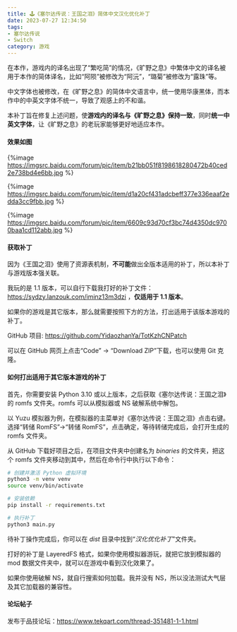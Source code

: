 ```yaml
---
title: 🕹️《塞尔达传说：王国之泪》简体中文汉化优化补丁
date: 2023-07-27 12:34:50
tags:
- 塞尔达传说
- Switch
category: 游戏
---
```


在本作，游戏内的译名出现了“繁吃简”的情况，《旷野之息》中繁体中文的译名被用于本作的简体译名，比如“阿陨”被修改为“阿沅”，“璐菊”被修改为“露珠”等。

中文字体也被修改，在《旷野之息》的简体中文语言中，统一使用华康黑体，而本作中的中英文字体不统一，导致了观感上的不和谐。

本补丁旨在修复上述问题，使**游戏内的译名与《旷野之息》保持一致**，同时**统一中英文字体**，让《旷野之息》的老玩家能够更好地适应本作。

#### 效果如图

{%image https://imgsrc.baidu.com/forum/pic/item/b21bb051f8198618280472b40ced2e738bd4e6bb.jpg %}

{%image https://imgsrc.baidu.com/forum/pic/item/d1a20cf431adcbeff377e336eaaf2edda3cc9fbb.jpg %}

{%image https://imgsrc.baidu.com/forum/pic/item/6609c93d70cf3bc74d4350dc9700baa1cd112abb.jpg %}

#### 获取补丁

因为《王国之泪》使用了资源表机制，**不可能**做出全版本适用的补丁，所以本补丁与游戏版本强关联。

我玩的是 1.1 版本，可以自行下载我打好的补丁文件：https://sydzy.lanzouk.com/iminz13m3dzi ，**仅适用于 1.1 版本**。

如果你的游戏是其它版本，那么就需要按照下方的方法，打出适用于该版本游戏的补丁。

GitHub 项目: https://github.com/YidaozhanYa/TotKzhCNPatch

可以在 GitHub 网页上点击“Code” -> “Download ZIP”下载，也可以使用 Git 克隆。

#### 如何打出适用于其它版本游戏的补丁

首先，你需要安装 Python 3.10 或以上版本，之后获取《塞尔达传说：王国之泪》的 romfs 文件夹。romfs 可以从模拟器或 NS 破解系统中解包。

以 Yuzu 模拟器为例，在模拟器的主菜单对《塞尔达传说：王国之泪》点击右键。选择“转储 RomFS”->“转储 RomFS”，点击确定，等待转储完成后，会打开生成的 romfs 文件夹。

从 GitHub 下载好项目之后，在项目文件夹中创建名为 *binaries* 的文件夹，把这个 romfs 文件夹移动到其中，然后在命令行中执行以下命令：

```bash
# 创建并激活 Python 虚拟环境
python3 -m venv venv
source venv/bin/activate

# 安装依赖
pip install -r requirements.txt

# 执行补丁
python3 main.py
```

待补丁操作完成后，你可以在 *dist* 目录中找到“*汉化优化补丁*”文件夹。

打好的补丁是 LayeredFS 格式，如果你使用模拟器游玩，就把它放到模拟器的 mod 数据文件夹中，就可以在游戏中看到汉化效果了。

如果你使用破解 NS，就自行搜索如何加载。我并没有 NS，所以没法测试大气层及其它加载器的兼容性。

#### 论坛帖子

发布于品技论坛：https://www.tekqart.com/thread-351481-1-1.html
